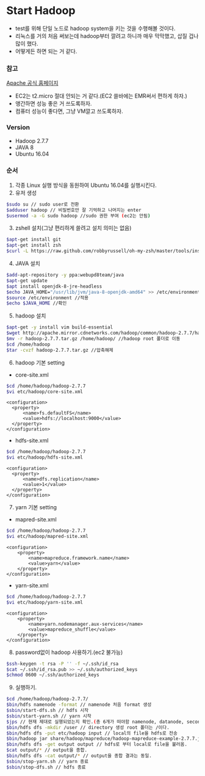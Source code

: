 # Start Hadoop
- test를 위해 단일 노드로 hadoop system을 키는 것을 수행해볼 것이다.
- 리눅스를 거의 처음 써보는데 hadoop부터 깔려고 하니까 매우 막막했고, 삽질 겁나 많이 했다.
- 어떻게든 하면 되는 거 같다.


### 참고
[Apache 공식 홈페이지](https://hadoop.apache.org/docs/r2.7.6/hadoop-project-dist/hadoop-common/SingleCluster.html)

- EC2는 t2.micro 절대 안되는 거 같다.(EC2 쓸바에는 EMR써서 편하게 하자.)
- 앵간하면 성능 좋은 거 쓰도록하자.
- 컴퓨터 성능이 좋다면, 그냥 VM깔고 쓰도록하자.

### Version
- Hadoop 2.7.7
- JAVA 8
- Ubuntu 16.04

### 순서
1. 각종 Linux 실행 방식을 동원하여 Ubuntu 16.04를 실행시킨다.
2. 유저 생성
```bash
$sudo su // sudo user로 전환
$adduser hadoop // 비밀번호만 잘 기억하고 나머지는 enter
$usermod -a -G sudo hadoop //sudo 권한 부여 (ec2는 안됨)
```
3. zshell 설치(그냥 편리하게 쓸려고 설치 의미는 없음)
```bash
$apt-get install git
$apt-get install zsh
$curl -L https://raw.github.com/robbyrussell/oh-my-zsh/master/tools/install.sh | sh
```

4. JAVA 설치
```bash
$add-apt-repository -y ppa:webupd8team/java
$apt-get update
$apt install openjdk-8-jre-headless
$echo JAVA_HOME="/usr/lib/jvm/java-8-openjdk-amd64" >> /etc/environment //환경변수 설정 잘 안되면 vi /etc/environment로 직접가서 하자.
$source /etc/environment //적용
$echo $JAVA_HOME //확인
```

5. hadoop 설치
```bash
$apt-get -y install vim build-essential
$wget http://apache.mirror.cdnetworks.com/hadoop/common/hadoop-2.7.7/hadoop-2.7.7.tar.gz
$mv -r hadoop-2.7.7.tar.gz /home/hadoop/ //hadoop root 폴더로 이동
$cd /home/hadoop
$tar -cvzf hadoop-2.7.7.tar.gz //압축해제
```

6. hadoop 기본 setting
  - core-site.xml
  ```bash
  $cd /home/hadoop/hadoop-2.7.7
  $vi etc/hadoop/core-site.xml
  ```

  ```
  <configuration>
    <property>
        <name>fs.defaultFS</name>
        <value>hdfs://localhost:9000</value>
    </property>
  </configuration>
  ```

  - hdfs-site.xml
  ```bash
  $cd /home/hadoop/hadoop-2.7.7
  $vi etc/hadoop/hdfs-site.xml
  ```

  ```
  <configuration>
    <property>
        <name>dfs.replication</name>
        <value>1</value>
    </property>
  </configuration>
  ```

7. yarn 기본 setting
- mapred-site.xml
```bash
$cd /home/hadoop/hadoop-2.7.7
$vi etc/hadoop/mapred-site.xml
```

```
<configuration>
    <property>
        <name>mapreduce.framework.name</name>
        <value>yarn</value>
    </property>
</configuration>
```

- yarn-site.xml
```bash
$cd /home/hadoop/hadoop-2.7.7
$vi etc/hadoop/yarn-site.xml
```

```
<configuration>
    <property>
        <name>yarn.nodemanager.aux-services</name>
        <value>mapreduce_shuffle</value>
    </property>
</configuration>
```

8. password없이 hadoop 사용하기.(ec2 불가능)
```bash
$ssh-keygen -t rsa -P '' -f ~/.ssh/id_rsa
$cat ~/.ssh/id_rsa.pub >> ~/.ssh/authorized_keys
$chmod 0600 ~/.ssh/authorized_keys
```

9. 실행하기.
```bash
$cd /home/hadoop/hadoop-2.7.7/
$bin/hdfs namenode -format // namenode 처음 format 생성
$sbin/start-dfs.sh // hdfs 시작
$sbin/start-yarn.sh // yarn 시작
$jps // 현재 제대로 실행되었는지 확인.(총 6개가 떠야함 namenode, datanode, secondarynamenode, jps, resourcemanager, nodemanager)
$bin/hdfs dfs -mkdir /user // directory 생성 root 폴더는 /이다.
$bin/hdfs dfs -put etc/hadoop input // local의 file을 hdfs로 전송
$bin/hadoop jar share/hadoop/mapreduce/hadoop-mapreduce-example-2.7.7.jar grep input output 'dfs[a-z.]+' // mapreduce example 수행
$bin/hdfs dfs -get output output // hdfs로 부터 local로 file을 불러옴.
$cat output/* // output을 종합.
$bin/hdfs dfs -cat output/* // output을 종합 결과는 동일.
$sbin/stop-yarn.sh // yarn 종료
$sbin/stop-dfs.sh // hdfs 종료
```

